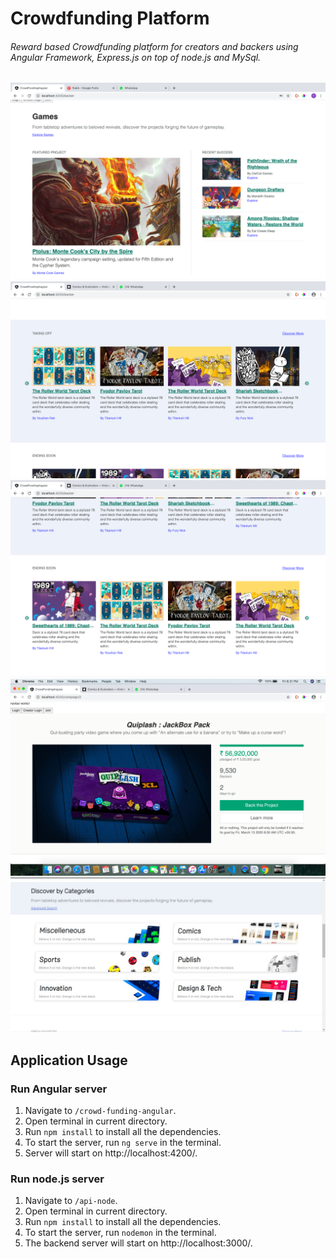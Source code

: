 # Crowdfunding Platform
###### Reward based Crowdfunding platform for creators and backers using Angular Framework, Express.js on top of node.js and MySql.  
<img src= "screens/home.png"> 

<img src= "screens/Screenshot 2020-03-13 at 6.20.02 PM.png">

<img src= "screens/Screenshot 2020-03-13 at 6.20.10 PM.png">

<img src= "screens/camp.png">

<img src= "screens/WhatsApp Image 2020-06-15 at 00.29.29.jpeg">

##  Application Usage
### Run Angular server
1. Navigate to `/crowd-funding-angular`.
2. Open terminal in current directory.
3. Run `npm install` to install all the dependencies.
4. To start the server, run `ng serve` in the terminal.
5. Server will start on http://localhost:4200/.

### Run node.js server
1. Navigate to `/api-node`.
2. Open terminal in current directory.
3. Run `npm install` to install all the dependencies.
4. To start the server, run `nodemon` in the terminal.
5. The backend server will start on http://localhost:3000/.

